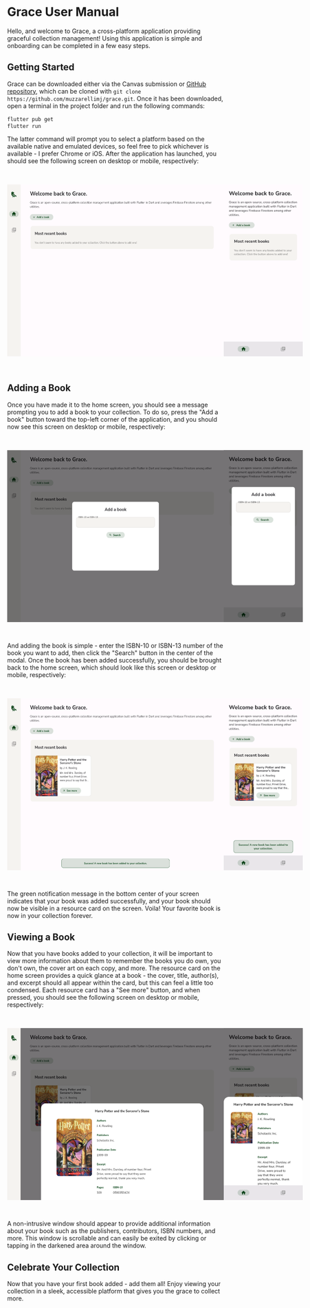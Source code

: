 # Grace User Manual

Hello, and welcome to Grace, a cross-platform application providing graceful collection management! Using this application is simple and onboarding can be completed in a few easy steps.

## Getting Started

Grace can be downloaded either via the Canvas submission or [GitHub repository](https://github.com/muzzarellimj/grace), which can be cloned with `git clone https://github.com/muzzarellimj/grace.git`. Once it has been downloaded, open a terminal in the project folder and run the following commands:

```
flutter pub get
flutter run
```

The latter command will prompt you to select a platform based on the available native and emulated devices, so feel free to pick whichever is available - I prefer Chrome or iOS. After the application has launched, you should see the following screen on desktop or mobile, respectively:

<div style="display: flex; justify-content: space-around; padding: 2rem 0">
<img src="../img/desktop-start.png" style="height: 400px">
<img src="../img/mobile-start.png" style="height: 400px">
</div>

## Adding a Book

Once you have made it to the home screen, you should see a message prompting you to add a book to your collection. To do so, press the "Add a book" button toward the top-left corner of the application, and you should now see this screen on desktop or mobile, respectively:

<div style="display: flex; justify-content: space-around; padding: 2rem 0">
<img src="../img/desktop-resource-addition-modal.png" style="height: 400px">
<img src="../img/mobile-resource-addition-modal.png" style="height: 400px">
</div>

And adding the book is simple - enter the ISBN-10 or ISBN-13 number of the book you want to add, then click the "Search" button in the center of the modal. Once the book has been added successfully, you should be brought back to the home screen, which should look like this screen or desktop or mobile, respectively:

<div style="display: flex; justify-content: space-around; padding: 2rem 0">
<img src="../img/desktop-resource-added.png" style="height: 400px">
<img src="../img/mobile-resource-added.png" style="height: 400px">
</div>

The green notification message in the bottom center of your screen indicates that your book was added successfully, and your book should now be visible in a resource card on the screen. Voila! Your favorite book is now in your collection forever.

## Viewing a Book

Now that you have books added to your collection, it will be important to view more information about them to remember the books you do own, you don't own, the cover art on each copy, and more. The resource card on the home screen provides a quick glance at a book - the cover, title, author(s), and excerpt should all appear within the card, but this can feel a little too condensed. Each resource card has a "See more" button, and when pressed, you should see the following screen on desktop or mobile, respectively:

<div style="display: flex; justify-content: space-around; padding: 2rem 0">
<img src="../img/desktop-resource-detail.png" style="height: 400px">
<img src="../img/mobile-resource-detail.png" style="height: 400px">
</div>

A non-intrusive window should appear to provide additional information about your book such as the publishers, contributors, ISBN numbers, and more. This window is scrollable and can easily be exited by clicking or tapping in the darkened area around the window.

## Celebrate Your Collection

Now that you have your first book added - add them all! Enjoy viewing your collection in a sleek, accessible platform that gives you the grace to collect more.